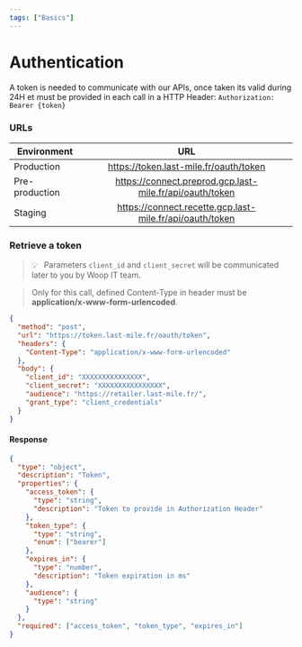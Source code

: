 ```yaml
---
tags: ["Basics"]
---
```


# Authentication

A token is needed to communicate with our APIs, once taken its valid during 24H et must be provided in each call in a HTTP Header: `Authorization: Bearer {token}`

### URLs

| Environment    |                            URL                             |
| -------------- | :--------------------------------------------------------: |
| Production     |          <https://token.last-mile.fr/oauth/token>          |
| Pre-production | <https://connect.preprod.gcp.last-mile.fr/api/oauth/token> |
| Staging        | <https://connect.recette.gcp.last-mile.fr/api/oauth/token> |

### Retrieve a token

<!-- theme: info -->

> 💡 &nbsp; Parameters `client_id` and `client_secret` will be communicated later to you by Woop IT team.

<!-- theme: danger -->

> Only for this call, defined Content-Type in header must be **application/x-www-form-urlencoded**.

```json http
{
  "method": "post",
  "url": "https://token.last-mile.fr/oauth/token",
  "headers": {
    "Content-Type": "application/x-www-form-urlencoded"
  },
  "body": {
    "client_id": "XXXXXXXXXXXXXXX",
    "client_secret": "XXXXXXXXXXXXXXXX",
    "audience": "https://retailer.last-mile.fr/",
    "grant_type": "client_credentials"
  }
}
```

#### Response

```json json_schema
{
  "type": "object",
  "description": "Token",
  "properties": {
    "access_token": {
      "type": "string",
      "description": "Token to provide in Authorization Header"
    },
    "token_type": {
      "type": "string",
      "enum": ["bearer"]
    },
    "expires_in": {
      "type": "number",
      "description": "Token expiration in ms"
    },
    "audience": {
      "type": "string"
    }
  },
  "required": ["access_token", "token_type", "expires_in"]
}
```
